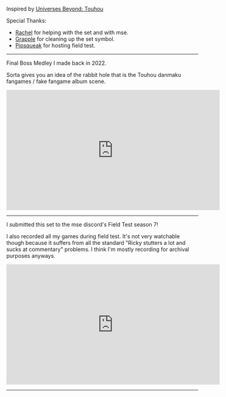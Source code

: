 ﻿Inspired by [Universes Beyond: Touhou](https://rachel-brighton.github.io/previews/2HU)

Special Thanks:

- [Rachel](https://rachel-brighton.github.io) for helping with the set and with mse.
- [Grapple](https://grapplex.github.io) for cleaning up the set symbol.
- [Pipsqueak](https://pipsqueakmtg.github.io) for hosting field test.

---

Final Boss Medley I made back in 2022. 

Sorta gives you an idea of the rabbit hole that is the Touhou danmaku fangames / fake fangame album scene.

<iframe width="560" height="315" src="https://www.youtube.com/embed/GO1C_bG3_0M?si=mUudOOrdrOEGwqyF" title="YouTube video player" frameborder="0" allow="accelerometer; autoplay; clipboard-write; encrypted-media; gyroscope; picture-in-picture; web-share" referrerpolicy="strict-origin-when-cross-origin" allowfullscreen></iframe>

---

I submitted this set to the mse discord's Field Test season 7!

I also recorded all my games during field test. It's not very watchable though because it suffers from all the standard "Ricky stutters a lot and sucks at commentary" problems. I think I'm mostly recording for archival purposes anyways.

<iframe width="560" height="315" src="https://www.youtube.com/embed/videoseries?si=OEpQGoE48aIVt_kc&amp;list=PLsCg0DWx1gT8Y9O67Zr-nHZKgTCDH5adR" title="YouTube video player" frameborder="0" allow="accelerometer; autoplay; clipboard-write; encrypted-media; gyroscope; picture-in-picture; web-share" referrerpolicy="strict-origin-when-cross-origin" allowfullscreen></iframe>

---
